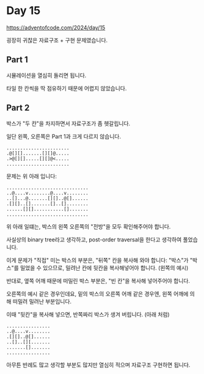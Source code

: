# Day 15

https://adventofcode.com/2024/day/15

굉장히 귀찮은 자료구조 + 구현 문제였습니다.

## Part 1

시뮬레이션을 열심히 돌리면 됩니다.

타일 한 칸씩을 딱 점유하기 때문에 어렵지 않았습니다.

## Part 2

박스가 "두 칸"을 차지하면서 자료구조가 좀 헷갈립니다.

일단 왼쪽, 오른쪽은 Part 1과 크게 다르지 않습니다.

```
.......................
.@[][].......[][]@.....
.>@[][].....[][]@<.....
.......................
```

문제는 위 아래 입니다:

```
..............................
..@....v........@....v........
..[]...@.......[][]..@[]......
.[][]..[].......[]..[]........
......[][]...........[].......
..............................
```

위 아래 일떄는, 박스의 왼쪽 오른쪽의 "전방"을 모두 확인해주어야 합니다.

사실상의 binary tree라고 생각하고, post-order traversal을 한다고 생각하여 풀었습니다.

이게 문제가 "직접" 미는 박스의 부분은, "뒤쪽" 칸을 복사해 와야 합니다: "박스"가 "박스"를 밀었을 수 있으므로, 밀려난 칸에 뒷칸을 복사해넣어야 합니다. (왼쪽의 예시)

반대로, 옆쪽 어깨 때문에 떠밀린 박스 부분은, "빈 칸"을 복사해 넣어주어야 합니다.

오른쪽의 예시 같은 경우인데요, 밑의 박스의 오른쪽 어깨 같은 경우엔, 왼쪽 어깨에 의해 떠밀려 밀려난 부분입니다.

이때 "뒷칸"을 복사해 넣으면, 반쪽짜리 박스가 생겨 버립니다. (아래 처럼)

```
................
..@....v........
.[][]..@[]......
..[]..[][.......
.......[].......
................
```

아무튼 반례도 많고 생각할 부분도 많지만 열심히 적으며 자료구조 구현하면 됩니다.
